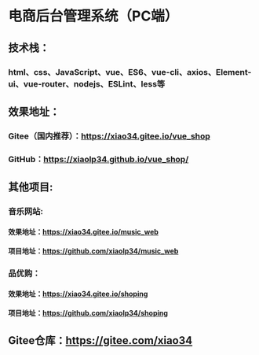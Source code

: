 # 电商后台管理系统（PC端） 
## 技术栈：
### html、css、JavaScript、vue、ES6、vue-cli、axios、Element-ui、vue-router、nodejs、ESLint、less等
## 效果地址：
### Gitee（国内推荐）：https://xiao34.gitee.io/vue_shop
### GitHub：https://xiaolp34.github.io/vue_shop/
## 其他项目:
### 音乐网站:  
#### 效果地址：https://xiao34.gitee.io/music_web
#### 项目地址：https://github.com/xiaolp34/music_web
### 品优购：
#### 效果地址：https://xiao34.gitee.io/shoping
#### 项目地址：https://github.com/xiaolp34/shoping

## Gitee仓库：https://gitee.com/xiao34
